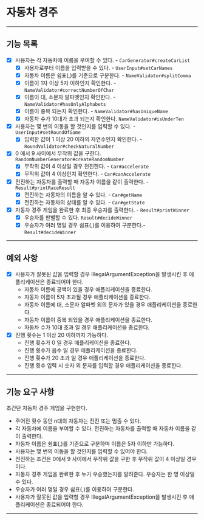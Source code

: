 # 자동차 경주

---
## 기능 목록
- [x] 사용자는 각 자동차에 이름을 부여할 수 있다. - `CarGenerator#createCarList`
  - [x] 사용자로부터 이름을 입력받을 수 있다. - `UserInput#setCarNames`
  - [x] 자동차 이름은 쉼표(,)를 기준으로 구분한다. - `NameValidator#splitComma`
  - [x] 이름이 1자 이상 5자 이하인지 확인한다. - `NameValidator#correctNumberOfChar`
  - [x] 이름이 대, 소문자 알파벳인지 확인한다. - `NameValidator#hasOnlyAlphabets`
  - [x] 이름이 중복 되는지 확인한다. - `NameValidator#hasUniqueName`
  - [x] 자동차 수가 10대가 초과 되는지 확인한다. `NameValidator#isUnderTen`
- [x] 사용자는 몇 번의 이동을 할 것인지를 입력할 수 있다. - `UserInput#setRoundOfGame`
  - [x] 입력한 값이 1 이상 20 이하의 자연수인지 확인한다. - `RoundValidator#checkNaturalNumber`
- [x] 0 에서 9 사이에서 무작위 값을 구한다. `RandomNumberGenerator#createRandomNumber`
  - [x] 무작위 값이 4 이상일 경우 전진한다. - `Car#accelerate`
  - [x] 무작위 값이 4 이상인지 확인한다. - `Car#canAccelerate`
- [x] 전진하는 자동차를 출력할 때 자동차 이름을 같이 출력한다. - `Result#printRaceResult`
  - [x] 전진하는 자동차의 이름을 알 수 있다. - `Car#getName`
  - [x] 전진하는 자동차의 상태를 알 수 있다. - `Car#getState`
- [x] 자동차 경주 게임을 완료한 후 최종 우승자를 출력한다. - `Result#printWinner`
  - [x] 우승자를 판별할 수 있다. `Result#decideWinner`
  - [x] 우승자가 여러 명일 경우 쉼표(,)를 이용하여 구분한다.- `Result#decideWinner`

---

## 예외 사항
- [x] 사용자가 잘못된 값을 입력할 경우 IllegalArgumentException을 발생시킨 후 애플리케이션은 종료되어야 한다.
  - 자동차 이름에 공백이 있을 경우 애플리케이션을 종료한다.
  - 자동차 이름이 5자 초과될 경우 애플리케이션을 종료한다.
  - 자동차 이름에 대, 소문자 알파벳 외의 문자가 있을 경우 애플리케이션을 종료한다.
  - 자동차 이름이 중복 되었을 경우 애플리케이션을 종료한다.
  - 자동차 수가 10대 초과 일 경우 애플리케이션을 종료한다.
- [x] 진행 횟수는 1 이상 20 이하까지 가능하다.
  - 진행 횟수가 0 일 경우 애플리케이션을 종료한다.
  - 진행 횟수가 음수 일 경우 애플리케이션을 종료한다.
  - 진행 횟수가 20 초과 일 경우 애플리케이션을 종료한다.
  - 진행 횟수 입력 시 숫자 외 문자를 입력할 경우 애플리케이션을 종료한다.

---

## 기능 요구 사항
초간단 자동차 경주 게임을 구현한다.

- 주어진 횟수 동안 n대의 자동차는 전진 또는 멈출 수 있다.
- 각 자동차에 이름을 부여할 수 있다. 전진하는 자동차를 출력할 때 자동차 이름을 같이 출력한다.
- 자동차 이름은 쉼표(,)를 기준으로 구분하며 이름은 5자 이하만 가능하다.
- 사용자는 몇 번의 이동을 할 것인지를 입력할 수 있어야 한다.
- 전진하는 조건은 0에서 9 사이에서 무작위 값을 구한 후 무작위 값이 4 이상일 경우이다.
- 자동차 경주 게임을 완료한 후 누가 우승했는지를 알려준다. 우승자는 한 명 이상일 수 있다.
- 우승자가 여러 명일 경우 쉼표(,)를 이용하여 구분한다.
- 사용자가 잘못된 값을 입력할 경우 IllegalArgumentException을 발생시킨 후 애플리케이션은 종료되어야 한다.

---
